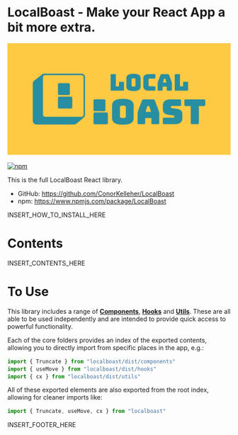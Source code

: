 # LocalBoast - Make your React App a bit more extra.

![BannerImage](assets/icons/ColourSolidWide.jpeg)

[![npm](https://img.shields.io/npm/dm/localboast)](https://www.npmjs.com/package/localboast)

This is the full LocalBoast React library.

- GitHub: https://github.com/ConorKelleher/LocalBoast
- npm: https://www.npmjs.com/package/LocalBoast

INSERT_HOW_TO_INSTALL_HERE

# Contents

INSERT_CONTENTS_HERE

# To Use

This library includes a range of [**Components**](https://github.com/ConorKelleher/localboast/tree/main/src/components), [**Hooks**](https://github.com/ConorKelleher/localboast/tree/main/src/hooks) and [**Utils**](https://github.com/ConorKelleher/localboast/tree/main/src/utils). These are all able to be used independently and are intended to provide quick access to powerful functionality.

Each of the core folders provides an index of the exported contents, allowing you to directly import from specific places in the app, e.g.:

```javascript
import { Truncate } from "localboast/dist/components"
import { useMove } from "localboast/dist/hooks"
import { cx } from "localboast/dist/utils"
```

All of these exported elements are also exported from the root index, allowing for cleaner imports like:

```javascript
import { Truncate, useMove, cx } from "localboast"
```

INSERT_FOOTER_HERE
